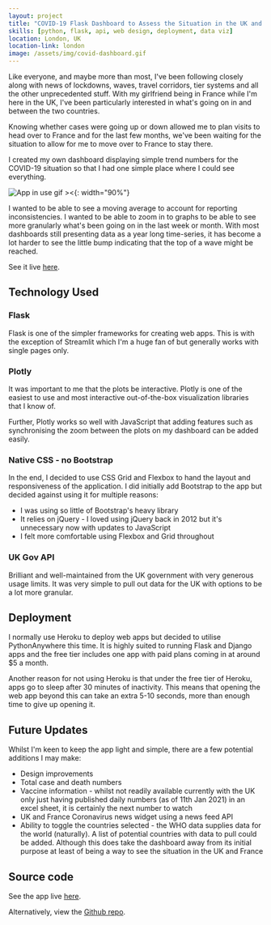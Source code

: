 ```yaml
---
layout: project
title: "COVID-19 Flask Dashboard to Assess the Situation in the UK and France"
skills: [python, flask, api, web design, deployment, data viz]
location: London, UK
location-link: london
image: /assets/img/covid-dashboard.gif
---
```


Like everyone, and maybe more than most, I've been following closely along with news of lockdowns, waves, travel corridors, tier systems and all the other unprecedented stuff. With my girlfriend being in France while I'm here in the UK, I've been particularly interested in what's going on in and between the two countries.

Knowing whether cases were going up or down allowed me to plan visits to head over to France and for the last few months, we've been waiting for the situation to allow for me to move over to France to stay there.

I created my own dashboard displaying simple trend numbers for the COVID-19 situation so that I had one simple place where I could see everything.

![App in use gif ><]({{site.baseurl}}/assets/img/covid-dashboard.gif){: width="90%"}

<!--description-->

I wanted to be able to see a moving average to account for reporting inconsistencies. I wanted to be able to zoom in to graphs to be able to see more granularly what's been going on in the last week or month. With most dashboards still presenting data as a year long time-series, it has become a lot harder to see the little bump indicating that the top of a wave might be reached.

See it live [here](https://ryanfox212.pythonanywhere.com/).

## Technology Used

### Flask

Flask is one of the simpler frameworks for creating web apps. This is with the exception of Streamlit which I'm a huge fan of but generally works with single pages only.

### Plotly

It was important to me that the plots be interactive. Plotly is one of the easiest to use and most interactive out-of-the-box visualization libraries that I know of.

Further, Plotly works so well with JavaScript that adding features such as synchronising the zoom between the plots on my dashboard can be added easily.

### Native CSS - no Bootstrap

In the end, I decided to use CSS Grid and Flexbox to hand the layout and responsiveness of the application. I did initially add Bootstrap to the app but decided against using it for multiple reasons:

- I was using so little of Bootstrap's heavy library
- It relies on jQuery - I loved using jQuery back in 2012 but it's unnecessary now with updates to JavaScript
- I felt more comfortable using Flexbox and Grid throughout

### UK Gov API

Brilliant and well-maintained from the UK government with very generous usage limits. It was very simple to pull out data for the UK with options to be a lot more granular.

## Deployment

I normally use Heroku to deploy web apps but decided to utilise PythonAnywhere this time. It is highly suited to running Flask and Django apps and the free tier includes one app with paid plans coming in at around $5 a month.

Another reason for not using Heroku is that under the free tier of Heroku, apps go to sleep after 30 minutes of inactivity. This means that opening the web app beyond this can take an extra 5-10 seconds, more than enough time to give up opening it.

## Future Updates

Whilst I'm keen to keep the app light and simple, there are a few potential additions I may make:

- Design improvements
- Total case and death numbers
- Vaccine information - whilst not readily available currently with the UK only just having published daily numbers (as of 11th Jan 2021) in an excel sheet, it is certainly the next number to watch
- UK and France Coronavirus news widget using a news feed API
- Ability to toggle the countries selected - the WHO data supplies data for the world (naturally). A list of potential countries with data to pull could be added. Although this does take the dashboard away from its initial purpose at least of being a way to see the situation in the UK and France

## Source code

See the app live [here](https://ryanfox212.pythonanywhere.com/).

Alternatively, view the [Github repo](https://github.com/rjjfox/covid-dashboard).
